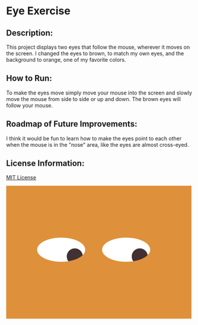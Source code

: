 # Eye Exercise

## Description:

This project displays two eyes that follow the mouse, wherever it moves on the screen. I changed the eyes to brown, to match my own eyes, and the background to orange, one of my favorite colors.

## How to Run:

To make the eyes move simply move your mouse into the screen and slowly move the mouse from side to side or up and down. The brown eyes will follow your mouse.

## Roadmap of Future Improvements:

I think it would be fun to learn how to make the eyes point to each other when the mouse is in the "nose" area, like the eyes are almost cross-eyed.

## License Information:

<a href="https://github.com/amandapadgett/MovingEyes/blob/main/LICENSE">MIT License</a>

<img src="https://github.com/amandapadgett/MovingEyes/blob/main/MovingEyes.png" width="500" height="auto" />
